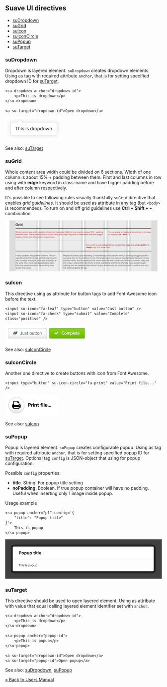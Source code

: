 ## Suave UI directives

- [suDropdown](#suDropdown)
- [suGrid](#suGrid)
- [suIcon](#suIcon)
- [suIconCircle](#suIconCircle)
- [suPopup](#suPopup)
- [suTarget](#suTarget)


### <a name="suDropdown"/>suDropdown

Dropdown is layered element. `suDropdown` creates dropdown elements. Using as tag with required attribute `anchor`,
that is for setting specified dropdown ID for [suTarget](#suTarget).

    <su-dropdown anchor="dropdown-id">
        <p>This is dropdown</p>
    </su-dropdown>
    
    <a su-target="dropdown-id">Open dropdown</a>

<img src="images/dd.png" />

See also: [suTarget](#suTarget)


### <a name="suGrid"/>suGrid

Whole content area width could be divided on 6 sections. Width of one column is about 15% + padding between them. First and last columns in row using with <strong>edge</strong> keyword in class-name and have bigger padding before and after column respectively.

It's possible to see following rules visually thankfully `suGrid` directive that enables *grid guidelines*. It should be used as attribute in any tag (but `<body>` is recommended). To turn on and off grid guidelines use **Ctrl + Shift + ~** combination.

<img src="images/grid.png" />


### <a name="suIcon"/>suIcon

This directive using as attribute for button tags to add Font Awesome icon before the text.

    <input su-icon="fa-leaf" type="button" value="Just button" />
    <input su-icon="fa-check" type="submit" value="Complete" class="positive" />

<img src="images/buttons.png" />

See also: [suIconCircle](#suIconCircle)


### <a name="suIconCircle"/>suIconCircle

Another one directive to create buttons with icon from Font Awesome.

    <input type="button" su-icon-circle="fa-print" value="Print file..." />

<img src="images/button-circle.png" />

See also: [suIcon](#suIcon)


### <a name="suPopup"/>suPopup

Popup is layered element. `suPopup` creates configurable popup. Using as tag with required attribute `anchor`,
that is for setting specified popup ID for [suTarget](#suTarget). Optional tag `config` is JSON-object that using for
popup configuration.

Possible `config` properties:

- **title**. String. For popup title setting 
- **noPadding**. Boolean. If true popup container will have no padding. Useful when inserting only 1 image inside popup.

Usage example

    <su-popup anchor="p1" config='{
        "title": "Popup title"
    }'>
        This is popup
    </su-popup>

<img src="images/popup.png" />


### <a name="suTarget"/>suTarget

This directive should be used to open layered element. Using as attribute with value that equal calling layered element
identifier set with `anchor`.

    <su-dropdown anchor="dropdown-id">
        <p>This is dropdown</p>
    </su-dropdown>
    
    <su-popup anchor="popup-id">
        <p>This is popup</p>
    </su-popup>
    
    <a su-target="dropdown-id">Open dropdown</a>
    <a su-target="popup-id">Open popup</a>

See also: [suDropdown](#suDropdown), [suPopup](#suPopup)


[&laquo; Back to Users Manual](index.md)

